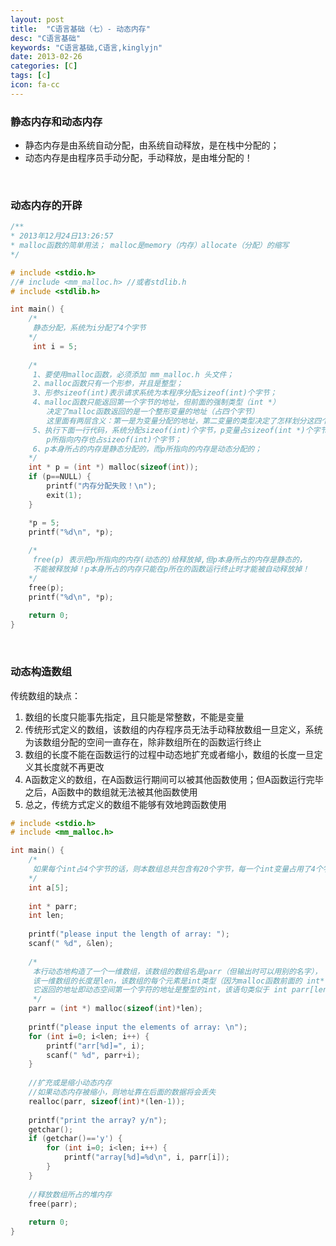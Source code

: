 ```yaml
---
layout: post
title:  "C语言基础（七）- 动态内存"
desc: "C语言基础"
keywords: "C语言基础,C语言,kinglyjn"
date: 2013-02-26
categories: [C]
tags: [c]
icon: fa-cc
---
```


### 静态内存和动态内存

* 静态内存是由系统自动分配，由系统自动释放，是在栈中分配的；
* 动态内存是由程序员手动分配，手动释放，是由堆分配的！

<br>

### 动态内存的开辟

```cpp
/**
* 2013年12月24日13:26:57
* malloc函数的简单用法； malloc是memory（内存）allocate（分配）的缩写
*/

# include <stdio.h>
//# include <mm_malloc.h> //或者stdlib.h
# include <stdlib.h>

int main() {
    /*
     静态分配，系统为i分配了4个字节
    */
     int i = 5;
    
    /*
     1、要使用malloc函数，必须添加 mm_malloc.h 头文件；
     2、malloc函数只有一个形参，并且是整型；
     3、形参sizeof(int)表示请求系统为本程序分配sizeof(int)个字节；
     4、malloc函数只能返回第一个字节的地址，但前面的强制类型（int *）
        决定了malloc函数返回的是一个整形变量的地址（占四个字节）
        这里面有两层含义：第一是为变量分配的地址，第二变量的类型决定了怎样划分这四个地址；
     5、执行下面一行代码，系统分配sizeof(int)个字节，p变量占sizeof(int *)个字节，
        p所指向内存也占sizeof(int)个字节；
     6、p本身所占的内存是静态分配的，而p所指向的内存是动态分配的；
    */
    int * p = (int *) malloc(sizeof(int));
    if (p==NULL) {
        printf("内存分配失败！\n");
        exit(1);
    }

    *p = 5;
    printf("%d\n", *p);
    
    /*
     free(p) 表示把p所指向的内存(动态的)给释放掉,但p本身所占的内存是静态的，
     不能被释放掉！p本身所占的内存只能在p所在的函数运行终止时才能被自动释放掉！
    */
    free(p);
    printf("%d\n", *p);
    
    return 0;
}
```
<br>


### 动态构造数组

传统数组的缺点：<br>

1. 数组的长度只能事先指定，且只能是常整数，不能是变量
2. 传统形式定义的数组，该数组的内存程序员无法手动释放数组一旦定义，系统为该数组分配的空间一直存在，除非数组所在的函数运行终止
3. 数组的长度不能在函数运行的过程中动态地扩充或者缩小，数组的长度一旦定义其长度就不再更改
4. A函数定义的数组，在A函数运行期间可以被其他函数使用；但A函数运行完毕之后，A函数中的数组就无法被其他函数使用
5. 总之，传统方式定义的数组不能够有效地跨函数使用

```cpp 
# include <stdio.h>
# include <mm_malloc.h>

int main() {
    /*
     如果每个int占4个字节的话，则本数组总共包含有20个字节，每一个int变量占用了4个字节；
    */
    int a[5];
    
    int * parr;
    int len;
    
    printf("please input the length of array: ");
    scanf(" %d", &len);
    
    /*
     本行动态地构造了一个一维数组，该数组的数组名是parr（但输出时可以用别的名字），
     该一维数组的长度是len，该数组的每个元素是int类型（因为malloc函数前面的 int* 决定了
     它返回的地址即动态空间第一个字符的地址是整型的int，该语句类似于 int parr[len];
     */
    parr = (int *) malloc(sizeof(int)*len);
    
    printf("please input the elements of array: \n");
    for (int i=0; i<len; i++) {
        printf("arr[%d]=", i);
        scanf(" %d", parr+i);
    }
    
    //扩充或是缩小动态内存
    //如果动态内存被缩小，则地址靠在后面的数据将会丢失
    realloc(parr, sizeof(int)*(len-1));
    
    printf("print the array? y/n");
    getchar();
    if (getchar()=='y') {
        for (int i=0; i<len; i++) {
            printf("array[%d]=%d\n", i, parr[i]);
        }
    }
    
    //释放数组所占的堆内存
    free(parr);
    
    return 0;
}
```


